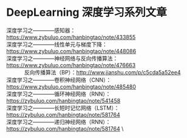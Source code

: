 # DeepLearning  深度学习系列文章

深度学习之————感知器：https://www.zybuluo.com/hanbingtao/note/433855 \
深度学习之————线性单元与梯度下降：https://www.zybuluo.com/hanbingtao/note/448086 \
深度学习之————神经网络与反向传播算法：https://www.zybuluo.com/hanbingtao/note/476663 \
             反向传播算法（BP）：http://www.jianshu.com/p/c5cda5a52ee4 \
深度学习之————卷积神经网络（CNN）：https://www.zybuluo.com/hanbingtao/note/485480 \
深度学习之————循环神经网络（RNN）：https://zybuluo.com/hanbingtao/note/541458 \
深度学习之————长短时记忆网络（LSTM）：https://zybuluo.com/hanbingtao/note/581764 \
深度学习之————递归神经网络（RNN）：https://zybuluo.com/hanbingtao/note/581764 \
